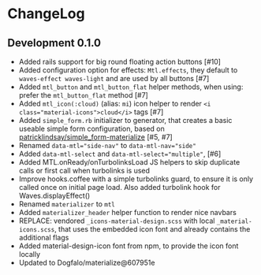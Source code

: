 ChangeLog
=========

Development 0.1.0
------------------

- Added rails support for big round floating action buttons [#10]
- Added configuration option for effects: `Mtl.effects`, they default to
  `waves-effect waves-light` and are used by all buttons [#7]
- Added `mtl_button` and `mtl_button_flat` helper methods, when using: prefer
  the `mtl_button_flat` method [#7]
- Added `mtl_icon(:cloud)` (alias: `mi`) icon helper to render
  `<i class="material-icons">cloud</i>` tags [#7]
- Added `simple_form.rb` initializer to generator, that creates a basic useable
  simple form configuration, based on
  [patricklindsay/simple_form-materialize](https://github.com/patricklindsay/simple_form-materialize)
  [#5, #7]
- Renamed `data-mtl="side-nav"` to `data-mtl-nav="side"`
- Added `data-mtl-select` and `data-mtl-select="multiple"`, [#6]
- Added MTL.onReady/onTurbolinksLoad JS helpers to skip duplicate calls
  or first call when turbolinks is used
- Improve hooks.coffee with a simple turbolinks guard, to ensure it
  is only called once on initial page load. Also added turbolink hook
  for Waves.displayEffect()
- Renamed `materializer` to `mtl`
- Added `materializer_header` helper function to render nice navbars
- REPLACE: vendored `_icons-material-design.scss` with local `_material-icons.scss`,
  that uses the embedded icon font and already contains the additional flags
- Added material-design-icon font from npm, to provide the icon font locally
- Updated to Dogfalo/materialize@607951e

